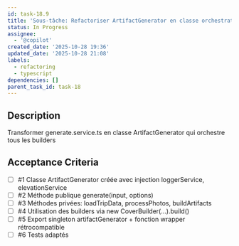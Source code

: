 ```yaml
---
id: task-18.9
title: 'Sous-tâche: Refactoriser ArtifactGenerator en classe orchestratrice'
status: In Progress
assignee:
  - '@copilot'
created_date: '2025-10-28 19:36'
updated_date: '2025-10-28 21:08'
labels:
  - refactoring
  - typescript
dependencies: []
parent_task_id: task-18
---
```


## Description

<!-- SECTION:DESCRIPTION:BEGIN -->
Transformer generate.service.ts en classe ArtifactGenerator qui orchestre tous les builders
<!-- SECTION:DESCRIPTION:END -->

## Acceptance Criteria
<!-- AC:BEGIN -->
- [ ] #1 Classe ArtifactGenerator créée avec injection loggerService, elevationService
- [ ] #2 Méthode publique generate(input, options)
- [ ] #3 Méthodes privées: loadTripData, processPhotos, buildArtifacts
- [ ] #4 Utilisation des builders via new CoverBuilder(...).build()
- [ ] #5 Export singleton artifactGenerator + fonction wrapper rétrocompatible
- [ ] #6 Tests adaptés
<!-- AC:END -->

